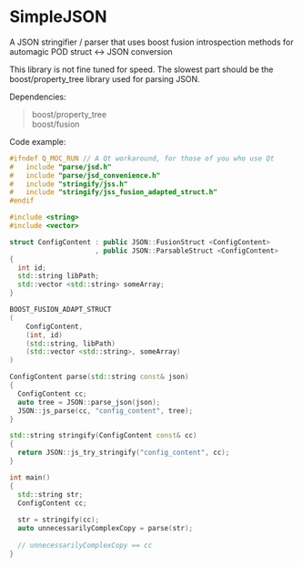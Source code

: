 # SimpleJSON
A JSON stringifier / parser that uses boost fusion introspection methods for automagic POD struct &lt;-> JSON conversion

This library is not fine tuned for speed. 
The slowest part should be the boost/property_tree library used for parsing JSON.

Dependencies:
> boost/property_tree <br>
> boost/fusion

Code example:
```C++
#ifndef Q_MOC_RUN // A Qt workaround, for those of you who use Qt
#   include "parse/jsd.h"
#   include "parse/jsd_convenience.h"
#   include "stringify/jss.h"
#   include "stringify/jss_fusion_adapted_struct.h"
#endif

#include <string>
#include <vector>

struct ConfigContent : public JSON::FusionStruct <ConfigContent>
                     , public JSON::ParsableStruct <ConfigContent>
{
  int id;
  std::string libPath;
  std::vector <std::string> someArray;
}

BOOST_FUSION_ADAPT_STRUCT
(
    ConfigContent,
    (int, id)
    (std::string, libPath)
    (std::vector <std::string>, someArray)
)

ConfigContent parse(std::string const& json)
{
  ConfigContent cc;
  auto tree = JSON::parse_json(json);
  JSON::js_parse(cc, "config_content", tree);
}

std::string stringify(ConfigContent const& cc)
{
  return JSON::js_try_stringify("config_content", cc);
}

int main() 
{
  std::string str;
  ConfigContent cc;
  
  str = stringify(cc);
  auto unnecessarilyComplexCopy = parse(str);
  
  // unnecessarilyComplexCopy == cc
}
```
